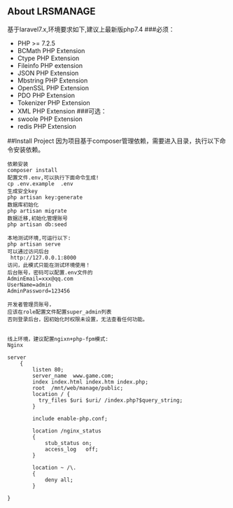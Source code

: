 
## About LRSMANAGE
 基于laravel7.x,环境要求如下,建议上最新版php7.4
 ###必须：
 - PHP >= 7.2.5
 - BCMath PHP Extension
 - Ctype PHP Extension
 - Fileinfo PHP extension
 - JSON PHP Extension
 - Mbstring PHP Extension
 - OpenSSL PHP Extension
 - PDO PHP Extension
 - Tokenizer PHP Extension
 - XML PHP Extension
  ###可选：
- swoole PHP Extension
- redis PHP Extension

##Install Project
因为项目基于composer管理依赖，需要进入目录，执行以下命令安装依赖。
```text
依赖安装
composer install 
配置文件.env,可以执行下面命令生成!
cp .env.example  .env
生成安全key
php artisan key:generate 
数据库初始化
php artisan migrate
数据迁移,初始化管理账号
php artisan db:seed

本地测试环境,可运行以下:
php artisan serve
可以通过访问后台
 http://127.0.0.1:8000
访问，此模式只能在测试环境使用！
后台账号，密码可以配置.env文件的
AdminEmail=xxx@qq.com
UserName=admin
AdminPassword=123456

开发者管理员账号，
应该在role配置文件配置super_admin列表
否则登录后台，因初始化时权限未设置，无法查看任何功能。


线上环境，建议配置ngixn+php-fpm模式:
Nginx

server
    {
        listen 80;
        server_name  www.game.com;
        index index.html index.htm index.php;
        root  /mnt/web/manage/public;
	    location / {
          try_files $uri $uri/ /index.php?$query_string;
        }

        include enable-php.conf;

        location /nginx_status
        {
            stub_status on;
            access_log   off;
        }

        location ~ /\.
        {
            deny all;
        }

}
```

```







